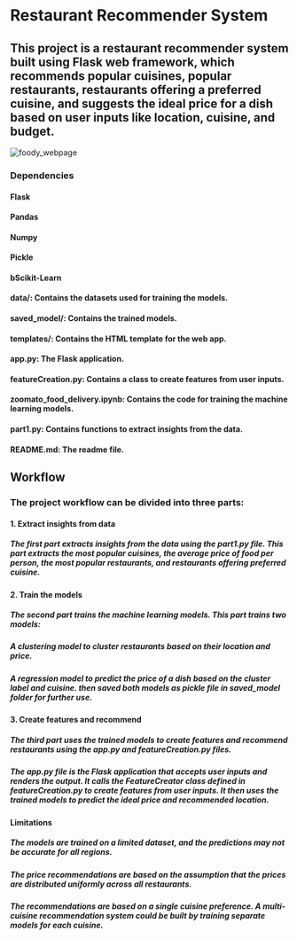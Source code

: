 # Restaurant Recommender System
## This project is a restaurant recommender system built using Flask web framework, which recommends popular cuisines, popular restaurants, restaurants offering a preferred cuisine, and suggests the ideal price for a dish based on user inputs like location, cuisine, and budget.

![foody_webpage](https://user-images.githubusercontent.com/101920267/232299595-c908c41f-7e1d-47d7-b91a-498f72166ccc.PNG)


### Dependencies
#### Flask
#### Pandas
#### Numpy
#### Pickle
#### bScikit-Learn

#### data/: Contains the datasets used for training the models.
#### saved_model/: Contains the trained models.
#### templates/: Contains the HTML template for the web app.
#### app.py: The Flask application.
#### featureCreation.py: Contains a class to create features from user inputs.
#### zoomato_food_delivery.ipynb: Contains the code for training the machine learning models.
#### part1.py: Contains functions to extract insights from the data.
#### README.md: The readme file.

## Workflow
### The project workflow can be divided into three parts:

#### 1. Extract insights from data
##### The first part extracts insights from the data using the part1.py file. This part extracts the most popular cuisines, the average price of food per person, the most popular restaurants, and restaurants offering preferred cuisine.

#### 2. Train the models
##### The second part trains the machine learning models. This part trains two models:

##### A clustering model to cluster restaurants based on their location and price.
##### A regression model to predict the price of a dish based on the cluster label and cuisine. then saved both models as pickle file in saved_model folder for further use.
#### 3. Create features and recommend
##### The third part uses the trained models to create features and recommend restaurants using the app.py and featureCreation.py files.

##### The app.py file is the Flask application that accepts user inputs and renders the output. It calls the FeatureCreator class defined in featureCreation.py to create features from user inputs. It then uses the trained models to predict the ideal price and recommended location.

#### Limitations
##### The models are trained on a limited dataset, and the predictions may not be accurate for all regions.
##### The price recommendations are based on the assumption that the prices are distributed uniformly across all restaurants.
##### The recommendations are based on a single cuisine preference. A multi-cuisine recommendation system could be built by training separate models for each cuisine.
